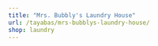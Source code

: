 ```yaml
---
title: "Mrs. Bubbly's Laundry House"
url: /tayabas/mrs-bubblys-laundry-house/
shop: laundry
---
```

